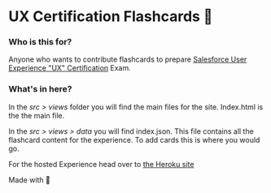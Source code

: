 # UX Certification Flashcards :page_with_curl:

### Who is this for?
Anyone who wants to contribute flashcards to prepare [Salesforce User Experience "UX" Certification](https://trailhead.salesforce.com/en/credentials/userexperiencedesigner) Exam.

### What's in here?
In the *src > views* folder you will find the main files for the site. Index.html is the the main file. 

In the *src > views > data* you will find index.json. This file contains all the flashcard content for the experience. To add cards this is where you would go. 


For the hosted Experience head over to [the Heroku site](https://ux-cert-flashcards.herokuapp.com/) 

Made with :gift_heart:
